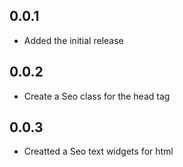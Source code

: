 ## 0.0.1

* Added the initial release

## 0.0.2

* Create a Seo class for the head tag

## 0.0.3

* Creatted a Seo text widgets for html
